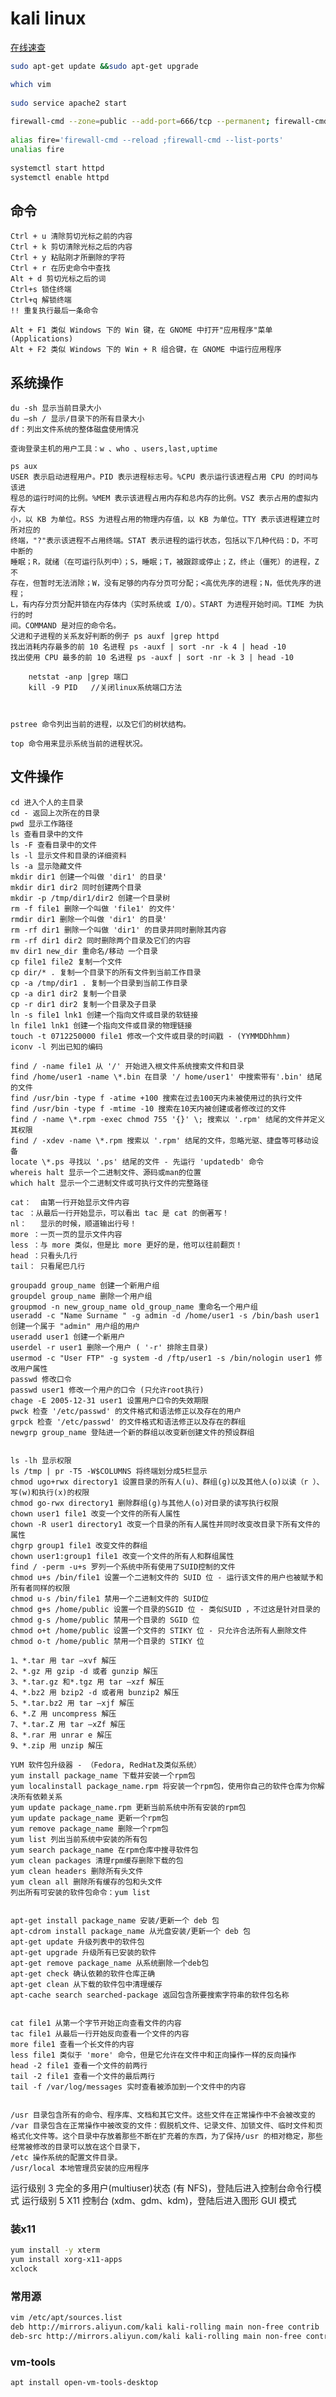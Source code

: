 # kali linux

[在线速查](https://www.fujieace.com/linux/man/china-man.html)

```sh
sudo apt-get update &&sudo apt-get upgrade

which vim
	
sudo service apache2 start
	
firewall-cmd --zone=public --add-port=666/tcp --permanent; firewall-cmd --reload ;firewall-cmd --list-ports
	
alias fire='firewall-cmd --reload ;firewall-cmd --list-ports'
unalias fire
	
systemctl start httpd
systemctl enable httpd 
```

## 命令

```
Ctrl + u 清除剪切光标之前的内容
Ctrl + k 剪切清除光标之后的内容
Ctrl + y 粘贴刚才所删除的字符
Ctrl + r 在历史命令中查找
Alt + d 剪切光标之后的词
Ctrl+s 锁住终端
Ctrl+q 解锁终端
!! 重复执行最后一条命令

Alt + F1 类似 Windows 下的 Win 键，在 GNOME 中打开"应用程序"菜单(Applications)
Alt + F2 类似 Windows 下的 Win + R 组合键，在 GNOME 中运行应用程序
```

## 系统操作

```
du -sh 显示当前目录大小
du –sh / 显示/目录下的所有目录大小
df：列出文件系统的整体磁盘使用情况

查询登录主机的用户工具：w 、who 、users,last,uptime

ps aux
USER 表示启动进程用户。PID 表示进程标志号。%CPU 表示运行该进程占用 CPU 的时间与该进
程总的运行时间的比例。%MEM 表示该进程占用内存和总内存的比例。VSZ 表示占用的虚拟内存大
小，以 KB 为单位。RSS 为进程占用的物理内存值，以 KB 为单位。TTY 表示该进程建立时所对应的
终端，"?"表示该进程不占用终端。STAT 表示进程的运行状态，包括以下几种代码：D，不可中断的
睡眠；R，就绪（在可运行队列中）；S，睡眠；T，被跟踪或停止；Z，终止（僵死）的进程，Z 不
存在，但暂时无法消除；W，没有足够的内存分页可分配；<高优先序的进程；N，低优先序的进程；
L，有内存分页分配并锁在内存体内（实时系统或 I/O）。START 为进程开始时间。TIME 为执行的时
间。COMMAND 是对应的命令名。
父进和子进程的关系友好判断的例子 ps auxf |grep httpd
找出消耗内存最多的前 10 名进程 ps -auxf | sort -nr -k 4 | head -10 
找出使用 CPU 最多的前 10 名进程 ps -auxf | sort -nr -k 3 | head -10

	netstat -anp |grep 端口
	kill -9 PID   //关闭linux系统端口方法



pstree 命令列出当前的进程，以及它们的树状结构。

top 命令用来显示系统当前的进程状况。
```

##  文件操作

```
cd 进入个人的主目录 
cd - 返回上次所在的目录 
pwd 显示工作路径 
ls 查看目录中的文件 
ls -F 查看目录中的文件 
ls -l 显示文件和目录的详细资料 
ls -a 显示隐藏文件 
mkdir dir1 创建一个叫做 'dir1' 的目录' 
mkdir dir1 dir2 同时创建两个目录 
mkdir -p /tmp/dir1/dir2 创建一个目录树 
rm -f file1 删除一个叫做 'file1' 的文件' 
rmdir dir1 删除一个叫做 'dir1' 的目录' 
rm -rf dir1 删除一个叫做 'dir1' 的目录并同时删除其内容 
rm -rf dir1 dir2 同时删除两个目录及它们的内容 
mv dir1 new_dir 重命名/移动 一个目录 
cp file1 file2 复制一个文件 
cp dir/* . 复制一个目录下的所有文件到当前工作目录 
cp -a /tmp/dir1 . 复制一个目录到当前工作目录 
cp -a dir1 dir2 复制一个目录 
cp -r dir1 dir2 复制一个目录及子目录
ln -s file1 lnk1 创建一个指向文件或目录的软链接 
ln file1 lnk1 创建一个指向文件或目录的物理链接 
touch -t 0712250000 file1 修改一个文件或目录的时间戳 - (YYMMDDhhmm) 
iconv -l 列出已知的编码 

find / -name file1 从 '/' 开始进入根文件系统搜索文件和目录 
find /home/user1 -name \*.bin 在目录 '/ home/user1' 中搜索带有'.bin' 结尾的文件 
find /usr/bin -type f -atime +100 搜索在过去100天内未被使用过的执行文件 
find /usr/bin -type f -mtime -10 搜索在10天内被创建或者修改过的文件 
find / -name \*.rpm -exec chmod 755 '{}' \; 搜索以 '.rpm' 结尾的文件并定义其权限 
find / -xdev -name \*.rpm 搜索以 '.rpm' 结尾的文件，忽略光驱、捷盘等可移动设备 
locate \*.ps 寻找以 '.ps' 结尾的文件 - 先运行 'updatedb' 命令 
whereis halt 显示一个二进制文件、源码或man的位置 
which halt 显示一个二进制文件或可执行文件的完整路径 

cat：  由第一行开始显示文件内容
tac ：从最后一行开始显示，可以看出 tac 是 cat 的倒著写！
nl：   显示的时候，顺道输出行号！
more ：一页一页的显示文件内容
less ：与 more 类似，但是比 more 更好的是，他可以往前翻页！
head ：只看头几行
tail： 只看尾巴几行
```






	groupadd group_name 创建一个新用户组 
	groupdel group_name 删除一个用户组 
	groupmod -n new_group_name old_group_name 重命名一个用户组 
	useradd -c "Name Surname " -g admin -d /home/user1 -s /bin/bash user1 创建一个属于 "admin" 用户组的用户 
	useradd user1 创建一个新用户 
	userdel -r user1 删除一个用户 ( '-r' 排除主目录) 
	usermod -c "User FTP" -g system -d /ftp/user1 -s /bin/nologin user1 修改用户属性 
	passwd 修改口令 
	passwd user1 修改一个用户的口令 (只允许root执行) 
	chage -E 2005-12-31 user1 设置用户口令的失效期限 
	pwck 检查 '/etc/passwd' 的文件格式和语法修正以及存在的用户 
	grpck 检查 '/etc/passwd' 的文件格式和语法修正以及存在的群组 
	newgrp group_name 登陆进一个新的群组以改变新创建文件的预设群组 


	ls -lh 显示权限 
	ls /tmp | pr -T5 -W$COLUMNS 将终端划分成5栏显示 
	chmod ugo+rwx directory1 设置目录的所有人(u)、群组(g)以及其他人(o)以读（r ）、写(w)和执行(x)的权限 
	chmod go-rwx directory1 删除群组(g)与其他人(o)对目录的读写执行权限 
	chown user1 file1 改变一个文件的所有人属性 
	chown -R user1 directory1 改变一个目录的所有人属性并同时改变改目录下所有文件的属性 
	chgrp group1 file1 改变文件的群组 
	chown user1:group1 file1 改变一个文件的所有人和群组属性 
	find / -perm -u+s 罗列一个系统中所有使用了SUID控制的文件 
	chmod u+s /bin/file1 设置一个二进制文件的 SUID 位 - 运行该文件的用户也被赋予和所有者同样的权限 
	chmod u-s /bin/file1 禁用一个二进制文件的 SUID位 
	chmod g+s /home/public 设置一个目录的SGID 位 - 类似SUID ，不过这是针对目录的 
	chmod g-s /home/public 禁用一个目录的 SGID 位 
	chmod o+t /home/public 设置一个文件的 STIKY 位 - 只允许合法所有人删除文件 
	chmod o-t /home/public 禁用一个目录的 STIKY 位 
```	
1、*.tar 用 tar –xvf 解压
2、*.gz 用 gzip -d 或者 gunzip 解压
3、*.tar.gz 和*.tgz 用 tar –xzf 解压
4、*.bz2 用 bzip2 -d 或者用 bunzip2 解压
5、*.tar.bz2 用 tar –xjf 解压
6、*.Z 用 uncompress 解压
7、*.tar.Z 用 tar –xZf 解压
8、*.rar 用 unrar e 解压
9、*.zip 用 unzip 解压
```

	YUM 软件包升级器 - （Fedora, RedHat及类似系统） 
	yum install package_name 下载并安装一个rpm包 
	yum localinstall package_name.rpm 将安装一个rpm包，使用你自己的软件仓库为你解决所有依赖关系 
	yum update package_name.rpm 更新当前系统中所有安装的rpm包 
	yum update package_name 更新一个rpm包 
	yum remove package_name 删除一个rpm包 
	yum list 列出当前系统中安装的所有包 
	yum search package_name 在rpm仓库中搜寻软件包 
	yum clean packages 清理rpm缓存删除下载的包 
	yum clean headers 删除所有头文件 
	yum clean all 删除所有缓存的包和头文件 
	列出所有可安装的软件包命令：yum list


	apt-get install package_name 安装/更新一个 deb 包 
	apt-cdrom install package_name 从光盘安装/更新一个 deb 包 
	apt-get update 升级列表中的软件包 
	apt-get upgrade 升级所有已安装的软件 
	apt-get remove package_name 从系统删除一个deb包 
	apt-get check 确认依赖的软件仓库正确 
	apt-get clean 从下载的软件包中清理缓存 
	apt-cache search searched-package 返回包含所要搜索字符串的软件包名称 


	cat file1 从第一个字节开始正向查看文件的内容 
	tac file1 从最后一行开始反向查看一个文件的内容 
	more file1 查看一个长文件的内容 
	less file1 类似于 'more' 命令，但是它允许在文件中和正向操作一样的反向操作 
	head -2 file1 查看一个文件的前两行 
	tail -2 file1 查看一个文件的最后两行 
	tail -f /var/log/messages 实时查看被添加到一个文件中的内容 


	/usr 目录包含所有的命令、程序库、文档和其它文件。这些文件在正常操作中不会被改变的
	/var 目录包含在正常操作中被改变的文件：假脱机文件、记录文件、加锁文件、临时文件和页格式化文件等。这个目录中存放着那些不断在扩充着的东西，为了保持/usr 的相对稳定，那些经常被修改的目录可以放在这个目录下，
	/etc 操作系统的配置文件目录。
	/usr/local 本地管理员安装的应用程序


 运行级别 3 完全的多用户(multiuser)状态 (有 NFS)，登陆后进入控制台命令行模式
 运行级别 5 X11 控制台 (xdm、gdm、kdm)，登陆后进入图形 GUI 模式

### 装x11
```sh
yum install -y xterm
yum install xorg-x11-apps
xclock
```
### 常用源
```sh
vim /etc/apt/sources.list
deb http://mirrors.aliyun.com/kali kali-rolling main non-free contrib
deb-src http://mirrors.aliyun.com/kali kali-rolling main non-free contrib
```
### vm-tools                                        
`apt install open-vm-tools-desktop`



​	